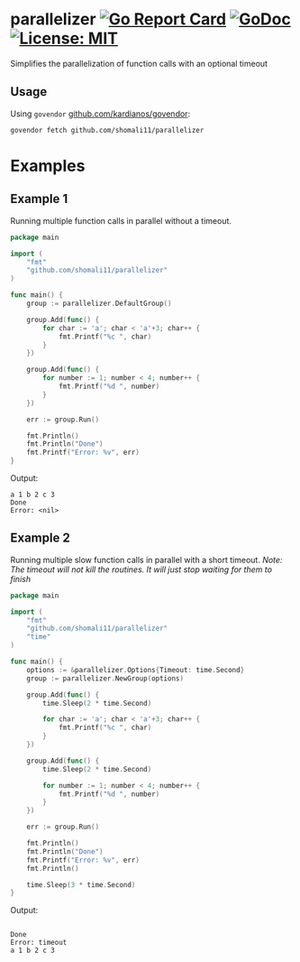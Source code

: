 # parallelizer [![Go Report Card](https://goreportcard.com/badge/github.com/shomali11/parallelizer)](https://goreportcard.com/report/github.com/shomali11/parallelizer) [![GoDoc](https://godoc.org/github.com/shomali11/parallelizer?status.svg)](https://godoc.org/github.com/shomali11/parallelizer) [![License: MIT](https://img.shields.io/badge/License-MIT-yellow.svg)](https://opensource.org/licenses/MIT)

Simplifies the parallelization of function calls with an optional timeout

## Usage

Using `govendor` [github.com/kardianos/govendor](https://github.com/kardianos/govendor):

```
govendor fetch github.com/shomali11/parallelizer
```

# Examples

## Example 1

Running multiple function calls in parallel without a timeout.

```go
package main

import (
	"fmt"
	"github.com/shomali11/parallelizer"
)

func main() {
	group := parallelizer.DefaultGroup()

	group.Add(func() {
		for char := 'a'; char < 'a'+3; char++ {
			fmt.Printf("%c ", char)
		}
	})

	group.Add(func() {
		for number := 1; number < 4; number++ {
			fmt.Printf("%d ", number)
		}
	})

	err := group.Run()

	fmt.Println()
	fmt.Println("Done")
	fmt.Printf("Error: %v", err)
}
```

Output:

```text
a 1 b 2 c 3 
Done
Error: <nil>
```

## Example 2

Running multiple slow function calls in parallel with a short timeout.
_Note: The timeout will not kill the routines. It will just stop waiting for them to finish_

```go
package main

import (
	"fmt"
	"github.com/shomali11/parallelizer"
	"time"
)

func main() {
	options := &parallelizer.Options{Timeout: time.Second}
	group := parallelizer.NewGroup(options)

	group.Add(func() {
		time.Sleep(2 * time.Second)

		for char := 'a'; char < 'a'+3; char++ {
			fmt.Printf("%c ", char)
		}
	})

	group.Add(func() {
		time.Sleep(2 * time.Second)

		for number := 1; number < 4; number++ {
			fmt.Printf("%d ", number)
		}
	})

	err := group.Run()

	fmt.Println()
	fmt.Println("Done")
	fmt.Printf("Error: %v", err)
	fmt.Println()

	time.Sleep(3 * time.Second)
}
```

Output:

```text

Done
Error: timeout
a 1 b 2 c 3
```